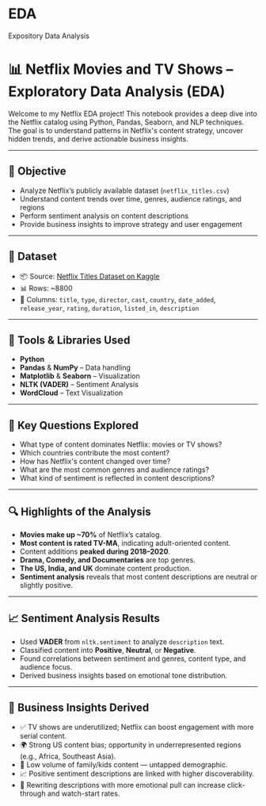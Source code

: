 # EDA
Expository Data Analysis 
# 📊 Netflix Movies and TV Shows – Exploratory Data Analysis (EDA)

Welcome to my Netflix EDA project! This notebook provides a deep dive into the Netflix catalog using Python, Pandas, Seaborn, and NLP techniques. The goal is to understand patterns in Netflix's content strategy, uncover hidden trends, and derive actionable business insights.

---

## 🧠 Objective

- Analyze Netflix’s publicly available dataset (`netflix_titles.csv`)
- Understand content trends over time, genres, audience ratings, and regions
- Perform sentiment analysis on content descriptions
- Provide business insights to improve strategy and user engagement

---

## 📁 Dataset

- 📦 Source: [Netflix Titles Dataset on Kaggle](https://www.kaggle.com/datasets/shivamb/netflix-shows)
- 📊 Rows: ~8800
- 🧾 Columns: `title`, `type`, `director`, `cast`, `country`, `date_added`, `release_year`, `rating`, `duration`, `listed_in`, `description`

---

## 🔧 Tools & Libraries Used

- **Python**
- **Pandas** & **NumPy** – Data handling
- **Matplotlib** & **Seaborn** – Visualization
- **NLTK (VADER)** – Sentiment Analysis
- **WordCloud** – Text Visualization

---

## 📌 Key Questions Explored

- What type of content dominates Netflix: movies or TV shows?
- Which countries contribute the most content?
- How has Netflix's content changed over time?
- What are the most common genres and audience ratings?
- What kind of sentiment is reflected in content descriptions?

---

## 🔍 Highlights of the Analysis

- **Movies make up ~70%** of Netflix’s catalog.
- **Most content is rated TV-MA**, indicating adult-oriented content.
- Content additions **peaked during 2018–2020**.
- **Drama, Comedy, and Documentaries** are top genres.
- **The US, India, and UK** dominate content production.
- **Sentiment analysis** reveals that most content descriptions are neutral or slightly positive.

---

## 📈 Sentiment Analysis Results

- Used **VADER** from `nltk.sentiment` to analyze `description` text.
- Classified content into **Positive**, **Neutral**, or **Negative**.
- Found correlations between sentiment and genres, content type, and audience focus.
- Derived business insights based on emotional tone distribution.

---

## 🧠 Business Insights Derived

- ✅ TV shows are underutilized; Netflix can boost engagement with more serial content.
- 🌍 Strong US content bias; opportunity in underrepresented regions (e.g., Africa, Southeast Asia).
- 🧒 Low volume of family/kids content — untapped demographic.
- 📈 Positive sentiment descriptions are linked with higher discoverability.
- 📝 Rewriting descriptions with more emotional pull can increase click-through and watch-start rates.



